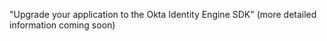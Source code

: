 "Upgrade your application to the Okta Identity Engine SDK" (more detailed information coming soon)
<!--(/docs/guides/oie-upgrade-api-sdk-to-oie-sdk/aspnet/main)-->
